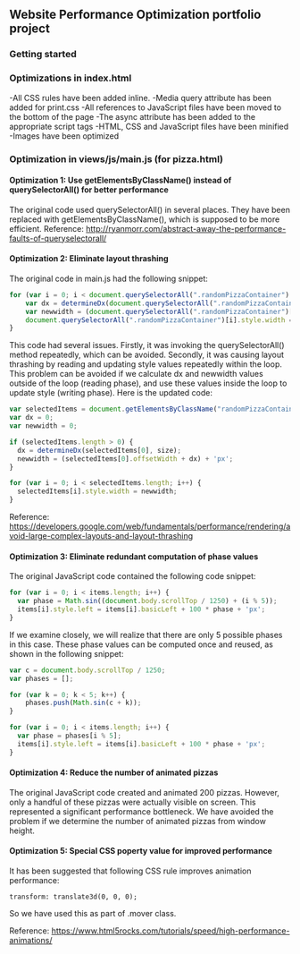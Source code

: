 ## Website Performance Optimization portfolio project

### Getting started

### Optimizations in index.html

-All CSS rules have been added inline.
-Media query attribute has been added for print.css
-All references to JavaScript files have been moved to the bottom of the page
-The async attribute has been added to the appropriate script tags
-HTML, CSS and JavaScript files have been minified
-Images have been optimized

### Optimization in views/js/main.js (for pizza.html)

#### Optimization 1: Use getElementsByClassName() instead of querySelectorAll() for better performance
The original code used querySelectorAll() in several places. They have been replaced with getElementsByClassName(), which is supposed
to be more efficient.
Reference: http://ryanmorr.com/abstract-away-the-performance-faults-of-queryselectorall/

#### Optimization 2: Eliminate layout thrashing
The original code in main.js had the following snippet:

```javascript
for (var i = 0; i < document.querySelectorAll(".randomPizzaContainer").length; i++) {
    var dx = determineDx(document.querySelectorAll(".randomPizzaContainer")[i], size);
    var newwidth = (document.querySelectorAll(".randomPizzaContainer")[i].offsetWidth + dx) + 'px';
    document.querySelectorAll(".randomPizzaContainer")[i].style.width = newwidth;
}
```

This code had several issues. Firstly, it was invoking the querySelectorAll() method repeatedly, which can be avoided. Secondly, it was
causing layout thrashing by reading and updating style values repeatedly within the loop. This problem can be avoided if we calculate
dx and newwidth values outside of the loop (reading phase), and use these values inside the loop to update style (writing phase). Here is
the updated code:

```javascript
var selectedItems = document.getElementsByClassName("randomPizzaContainer");
var dx = 0;
var newwidth = 0;

if (selectedItems.length > 0) {
  dx = determineDx(selectedItems[0], size);
  newwidth = (selectedItems[0].offsetWidth + dx) + 'px';
}

for (var i = 0; i < selectedItems.length; i++) {
  selectedItems[i].style.width = newwidth;
}
```
Reference: https://developers.google.com/web/fundamentals/performance/rendering/avoid-large-complex-layouts-and-layout-thrashing

#### Optimization 3: Eliminate redundant computation of phase values
The original JavaScript code contained the following code snippet:

```javascript
for (var i = 0; i < items.length; i++) {
  var phase = Math.sin((document.body.scrollTop / 1250) + (i % 5));
  items[i].style.left = items[i].basicLeft + 100 * phase + 'px';
}
```
If we examine closely, we will realize that there are only 5 possible phases in this case. These phase values can be computed once and reused, as shown in the following snippet:

```javascript
var c = document.body.scrollTop / 1250;
var phases = [];

for (var k = 0; k < 5; k++) {
    phases.push(Math.sin(c + k));
}

for (var i = 0; i < items.length; i++) {
  var phase = phases[i % 5];
  items[i].style.left = items[i].basicLeft + 100 * phase + 'px';
}
```

#### Optimization 4: Reduce the number of animated pizzas
The original JavaScript code created and animated 200 pizzas. However, only a handful of these pizzas were actually visible on screen. This represented a significant performance bottleneck. We have avoided the problem if we determine the number of animated pizzas from window height.

#### Optimization 5: Special CSS poperty value for improved performance
It has been suggested that following CSS rule improves animation performance:

```
transform: translate3d(0, 0, 0);
```

So we have used this as part of .mover class.

Reference: https://www.html5rocks.com/tutorials/speed/high-performance-animations/
